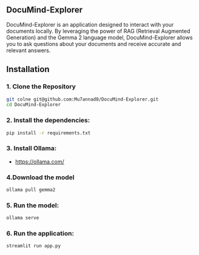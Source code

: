 ## DocuMind-Explorer
DocuMind-Explorer is an application designed to interact with your documents locally. By leveraging the power of RAG (Retrieval Augmented Generation) and the Gemma 2 language model, DocuMind-Explorer allows you to ask questions about your documents and receive accurate and relevant answers.

## Installation
### 1. Clone the Repository
```sh
git colne git@github.com:Mu7annad0/DocuMind-Explorer.git
cd DocuMind-Explorer
```

### 2. Install the dependencies:
```sh
pip install -r requirements.txt
```

### 3. Install Ollama:

* https://ollama.com/


### 4.Download the model
```sh
ollama pull gemma2
```

### 5. Run the model:
```sh
ollama serve
```

### 6. Run the application:
```sh
streamlit run app.py
```
